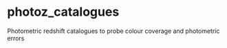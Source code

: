 # photoz_catalogues
Photometric redshift catalogues to probe colour coverage and photometric errors

